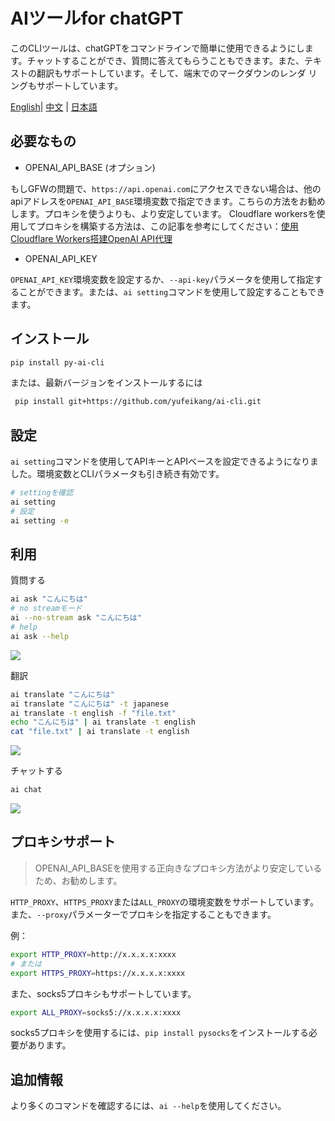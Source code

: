 

# AIツールfor chatGPT

このCLIツールは、chatGPTをコマンドラインで簡単に使用できるようにします。チャットすることができ、質問に答えてもらうこともできます。また、テキストの翻訳もサポートしています。そして、端末でのマークダウンのレンダ
リングもサポートしています。

 [English](README.md)| [中文](README.zh.md) | [日本語](README.ja.md)

## 必要なもの

* OPENAI_API_BASE (オプション)

もしGFWの問題で、`https://api.openai.com`にアクセスできない場合は、他のapiアドレスを`OPENAI_API_BASE`環境変数で指定できます。こちらの方法をお勧めします。プロキシを使うよりも、より安定しています。
Cloudflare workersを使用してプロキシを構築する方法は、この記事を参考にしてください：[使用Cloudflare Workers搭建OpenAI API代理](https://github.com/noobnooc/noobnooc/discussions/9)

* OPENAI_API_KEY

`OPENAI_API_KEY`環境変数を設定するか、`--api-key`パラメータを使用して指定することができます。または、`ai setting`コマンドを使用して設定することもできます。

## インストール

```bash
pip install py-ai-cli
```

または、最新バージョンをインストールするには

```bash
 pip install git+https://github.com/yufeikang/ai-cli.git    
```

## 設定

`ai setting`コマンドを使用してAPIキーとAPIベースを設定できるようになりました。環境変数とCLIパラメータも引き続き有効です。

```bash
# settingを確認
ai setting
# 設定
ai setting -e
```

## 利用

質問する

```bash
ai ask "こんにちは"
# no streamモード
ai --no-stream ask "こんにちは"
# help
ai ask --help
```

![](./asset/video/ask.gif)

翻訳

```bash
ai translate "こんにちは"
ai translate "こんにちは" -t japanese
ai translate -t english -f "file.txt"
echo "こんにちは" | ai translate -t english
cat "file.txt" | ai translate -t english
```

 ![](./asset/video/translate.gif)

チャットする

```bash
ai chat
```

 ![](./asset/video/chat.gif)

## プロキシサポート

> OPENAI_API_BASEを使用する正向きなプロキシ方法がより安定しているため、お勧めします。

`HTTP_PROXY`、`HTTPS_PROXY`または`ALL_PROXY`の環境変数をサポートしています。また、`--proxy`パラメーターでプロキシを指定することもできます。

例：

```bash
export HTTP_PROXY=http://x.x.x.x:xxxx
# または
export HTTPS_PROXY=https://x.x.x.x:xxxx
```

また、socks5プロキシもサポートしています。

```bash
export ALL_PROXY=socks5://x.x.x.x:xxxx
```

socks5プロキシを使用するには、`pip install pysocks`をインストールする必要があります。

## 追加情報

より多くのコマンドを確認するには、`ai --help`を使用してください。